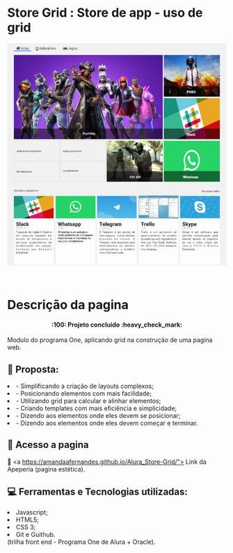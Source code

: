 # Store Grid : Store de app - uso de grid

<p align="center"> 
<img src="img/grid.png"/>
</p><br>

<h1>Descrição da pagina</h1>

<h4 align="center"> 
    :100:  Projeto concluido  :heavy_check_mark:
</h4>

<p> Modulo do programa One, aplicando grid na construção de uma pagina web.</p>


## :bookmark_tabs: Proposta:

<li>- Simplificando a criação de layouts complexos;</li>
<li>- Posicionando elementos com mais facilidade;</li>
<li>- Utilizando grid para calcular e alinhar elementos;</li>
<li>- Criando templates com mais eficiência e simplicidade;</li>
<li>- Dizendo aos elementos onde eles devem se posicionar;</li>
<li>- Dizendo aos elementos onde eles devem começar e terminar.</li>


## 📁 Acesso a pagina

:link: <a https://amandaafernandes.github.io/Alura_Store-Grid/"> Link da Apeperia (pagina estética). </a>

## :computer: Ferramentas e Tecnologias utilizadas:
<li>Javascript;</li> 
<li>HTML5;</li>
<li>CSS 3;</li>
<li>Git e Guithub.</li>
(trilha front end - Programa One de Alura + Oracle).
